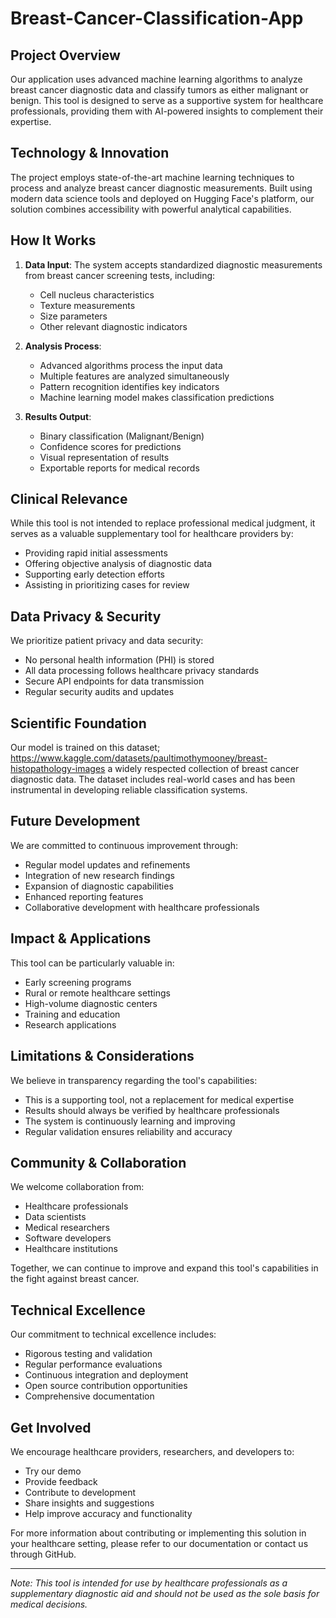  # Breast-Cancer-Classification-App

## Project Overview
Our application uses advanced machine learning algorithms to analyze breast cancer diagnostic data and classify tumors as either malignant or benign. This tool is designed to serve as a supportive system for healthcare professionals, providing them with AI-powered insights to complement their expertise.

## Technology & Innovation
The project employs state-of-the-art machine learning techniques to process and analyze breast cancer diagnostic measurements. Built using modern data science tools and deployed on Hugging Face's platform, our solution combines accessibility with powerful analytical capabilities.

## How It Works
1. **Data Input**: The system accepts standardized diagnostic measurements from breast cancer screening tests, including:
   - Cell nucleus characteristics
   - Texture measurements
   - Size parameters
   - Other relevant diagnostic indicators

2. **Analysis Process**: 
   - Advanced algorithms process the input data
   - Multiple features are analyzed simultaneously
   - Pattern recognition identifies key indicators
   - Machine learning model makes classification predictions

3. **Results Output**:
   - Binary classification (Malignant/Benign)
   - Confidence scores for predictions
   - Visual representation of results
   - Exportable reports for medical records

## Clinical Relevance
While this tool is not intended to replace professional medical judgment, it serves as a valuable supplementary tool for healthcare providers by:
- Providing rapid initial assessments
- Offering objective analysis of diagnostic data
- Supporting early detection efforts
- Assisting in prioritizing cases for review

## Data Privacy & Security
We prioritize patient privacy and data security:
- No personal health information (PHI) is stored
- All data processing follows healthcare privacy standards
- Secure API endpoints for data transmission
- Regular security audits and updates

## Scientific Foundation
Our model is trained on this dataset; https://www.kaggle.com/datasets/paultimothymooney/breast-histopathology-images a widely respected collection of breast cancer diagnostic data. The dataset includes real-world cases and has been instrumental in developing reliable classification systems.

## Future Development
We are committed to continuous improvement through:
- Regular model updates and refinements
- Integration of new research findings
- Expansion of diagnostic capabilities
- Enhanced reporting features
- Collaborative development with healthcare professionals

## Impact & Applications
This tool can be particularly valuable in:
- Early screening programs
- Rural or remote healthcare settings
- High-volume diagnostic centers
- Training and education
- Research applications

## Limitations & Considerations
We believe in transparency regarding the tool's capabilities:
- This is a supporting tool, not a replacement for medical expertise
- Results should always be verified by healthcare professionals
- The system is continuously learning and improving
- Regular validation ensures reliability and accuracy

## Community & Collaboration
We welcome collaboration from:
- Healthcare professionals
- Data scientists
- Medical researchers
- Software developers
- Healthcare institutions

Together, we can continue to improve and expand this tool's capabilities in the fight against breast cancer.

## Technical Excellence
Our commitment to technical excellence includes:
- Rigorous testing and validation
- Regular performance evaluations
- Continuous integration and deployment
- Open source contribution opportunities
- Comprehensive documentation

## Get Involved
We encourage healthcare providers, researchers, and developers to:
- Try our demo
- Provide feedback
- Contribute to development
- Share insights and suggestions
- Help improve accuracy and functionality

For more information about contributing or implementing this solution in your healthcare setting, please refer to our documentation or contact us through GitHub.

---
*Note: This tool is intended for use by healthcare professionals as a supplementary diagnostic aid and should not be used as the sole basis for medical decisions.*
